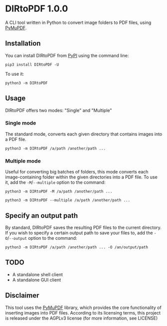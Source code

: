 # DIRtoPDF 1.0.0

A CLI tool written in Python to convert image folders to PDF files, using [PyMuPDF](https://github.com/pymupdf/PyMuPDF).

## Installation

You can install DIRtoPDF from [PyPI](https://pypi.org) using the command line:

```commandline
pip3 install DIRtoPDF -U
```

To use it:

```commandline
python3 -m DIRtoPDF
```

## Usage

DIRtoPDF offers two modes: "Single" and "Multiple"

### Single mode

The standard mode, converts each given directory that contains images into a PDF file.

```commandline
python3 -m DIRtoPDF /a/path /another/path ...
```

### Multiple mode

Useful for converting big batches of folders, this mode converts each image-containing folder within the given directories into a PDF file. To use it, add the ``-M``/``--multiple`` option to the command:

```commandline
python3 -m DIRtoPDF -M /a/path /another/path ...

python3 -m DIRtoPDF --multiple /a/path /another/path ...
```

## Specify an output path

By standard, DIRtoPDF saves the resulting PDF files to the current directory. If you wish to specify a certain output path to save your files to, add the ``-O``/``--output`` option to the command:

```commandline
python3 -m DIRtoPDF /a/path /another/path ... -O /an/output/path 
```

## TODO

- A standalone shell client
- A standalone GUI client

## Disclaimer

This tool uses the [PyMuPDF](https://github.com/pymupdf/PyMuPDF) library, which provides the core functionality of inserting images into PDF files. According to its licensing terms, this project is released under the AGPLv3 license (for more information, see LICENSE)